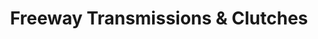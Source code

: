 ---
title: "Freeway Transmissions & Clutches"
url: /murray/freeway-transmissions-and-clutches/
shop: car repair
---